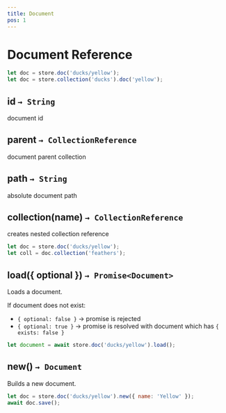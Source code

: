 ```yaml
---
title: Document
pos: 1
---
```


# Document Reference

``` javascript
let doc = store.doc('ducks/yellow');
let doc = store.collection('ducks').doc('yellow');
```


## id `→ String`

document id


## parent `→ CollectionReference`

document parent collection


## path `→ String`

absolute document path


## collection(name) `→ CollectionReference`

creates nested collection reference

``` javascript
let doc = store.doc('ducks/yellow');
let coll = doc.collection('feathers');
```


## load({ optional }) `→ Promise<Document>`

Loads a document.

If document does not exist:

* `{ optional: false }` → promise is rejected
* `{ optional: true }` → promise is resolved with document which has `{ exists: false }`

``` javascript
let document = await store.doc('ducks/yellow').load();
```


## new() `→ Document`

Builds a new document.

``` javascript
let doc = store.doc('ducks/yellow').new({ name: 'Yellow' });
await doc.save();
```

